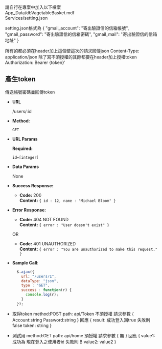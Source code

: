 請自行在專案中加入以下檔案  
App_Data/dbVagetableBasket.mdf  
Services/setting.json

setting.json格式為
{
  "gmail_account": "寄出驗證信的信箱帳號",
  "gmail_password": "寄出驗證信的信箱密碼",
  "gmail_mail": "寄出驗證信的信箱地址"
}


所有的都必須在header加上這個使這次的請求回傳json
Content-Type: application/json
除了寫不須授權的其餘都要在header加上授權token
Authorization: Bearer {token}' 

**產生token**
----
  傳送帳號密碼並回傳token

* **URL**

  /users/:id

* **Method:**

  `GET`
  
*  **URL Params**

   **Required:**
 
   `id=[integer]`

* **Data Params**

  None

* **Success Response:**

  * **Code:** 200 <br />
    **Content:** `{ id : 12, name : "Michael Bloom" }`
 
* **Error Response:**

  * **Code:** 404 NOT FOUND <br />
    **Content:** `{ error : "User doesn't exist" }`

  OR

  * **Code:** 401 UNAUTHORIZED <br />
    **Content:** `{ error : "You are unauthorized to make this request." }`

* **Sample Call:**

  ```javascript
    $.ajax({
      url: "/users/1",
      dataType: "json",
      type : "GET",
      success : function(r) {
        console.log(r);
      }
    });
  ```
* 取得token
method:POST
path: api/Token
不須授權
請求參數
{
  Account:string
  Password:string
}
回應
{
  result: 成功登入回true 失敗則false
  token: string
}

* 測試用
method:GET
path: api/home
須授權
請求參數
{
無
}
回應
{
 value1: 成功為 現在登入之使用者id 失敗則 B
 value2: value2
}

